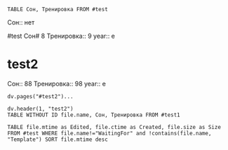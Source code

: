 ```dataview
TABLE Сон, Тренировка FROM #test
```

Сон:: нет

#test
Сон# 8
Тренировка:: 9
year:: e
# test2
Сон:: 88
Тренировка:: 98
year:: e

```dataviewjs
dv.pages("#test2")...
```



```dataviewjs
dv.header(1, "test2")
TABLE WITHOUT ID file.name, Сон, Тренировка FROM #test1
```



```dataview
TABLE file.mtime as Edited, file.ctime as Created, file.size as Size FROM #test WHERE file.name!="WaitingFor" and !contains(file.name, "Template") SORT file.mtime desc
```

